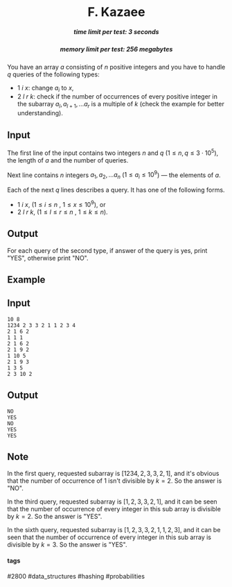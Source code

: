 <h1 style='text-align: center;'> F. Kazaee</h1>

<h5 style='text-align: center;'>time limit per test: 3 seconds</h5>
<h5 style='text-align: center;'>memory limit per test: 256 megabytes</h5>

You have an array $a$ consisting of $n$ positive integers and you have to handle $q$ queries of the following types:

* $1$ $i$ $x$: change $a_{i}$ to $x$,
* $2$ $l$ $r$ $k$: check if the number of occurrences of every positive integer in the subarray $a_{l}, a_{l+1}, \ldots a_{r}$ is a multiple of $k$ (check the example for better understanding).
## Input

The first line of the input contains two integers $n$ and $q$ ($1 \le n , q \le 3 \cdot 10^5$), the length of $a$ and the number of queries.

Next line contains $n$ integers $a_{1}, a_{2}, \ldots a_{n}$ ($1 \le a_{i} \le 10^9$) — the elements of $a$.

Each of the next $q$ lines describes a query. It has one of the following forms.

* $1$ $i$ $x$, ($1 \le i \le n$ , $1 \le x \le 10^9$), or
* $2$ $l$ $r$ $k$, ($1 \le l \le r \le n$ , $1 \le k \le n$).
## Output

For each query of the second type, if answer of the query is yes, print "YES", otherwise print "NO".

## Example

## Input


```
10 8  
1234 2 3 3 2 1 1 2 3 4  
2 1 6 2  
1 1 1  
2 1 6 2  
2 1 9 2  
1 10 5  
2 1 9 3  
1 3 5  
2 3 10 2  

```
## Output


```
NO  
YES  
NO  
YES  
YES  

```
## Note

In the first query, requested subarray is $[1234, 2, 3, 3, 2, 1]$, and it's obvious that the number of occurrence of $1$ isn't divisible by $k = 2$. So the answer is "NO".

In the third query, requested subarray is $[1, 2, 3, 3, 2, 1]$, and it can be seen that the number of occurrence of every integer in this sub array is divisible by $k = 2$. So the answer is "YES".

In the sixth query, requested subarray is $[1, 2, 3, 3, 2, 1, 1, 2, 3]$, and it can be seen that the number of occurrence of every integer in this sub array is divisible by $k = 3$. So the answer is "YES".



#### tags 

#2800 #data_structures #hashing #probabilities 